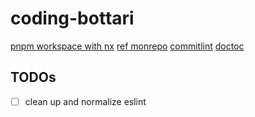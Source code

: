 # coding-bottari

[pnpm workspace with nx](https://www.youtube.com/watch?v=ngdoUQBvAjo)
[ref monrepo](https://github.com/NiGhTTraX/ts-monorepo/blob/master/README.md)
[commitlint](https://commitlint.js.org/)
[doctoc](https://github.com/thlorenz/doctoc)

## TODOs

- [ ] clean up and normalize eslint
